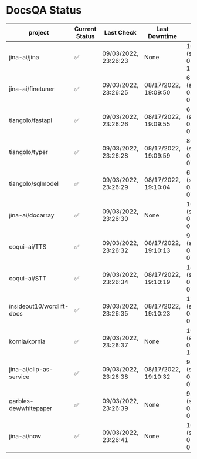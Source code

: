 # DocsQA Status

|         project         |Current Status|     Last Check     |   Last Downtime    |              % Uptime              |
|-------------------------|--------------|--------------------|--------------------|------------------------------------|
|jina-ai/jina             |✅            |09/03/2022, 23:26:23|None                |100.000 (since 08/29/2022, 11:24:14)|
|jina-ai/finetuner        |✅            |09/03/2022, 23:26:25|08/17/2022, 19:09:50|61.128 (since 08/15/2022, 07:09:42) |
|tiangolo/fastapi         |✅            |09/03/2022, 23:26:26|08/17/2022, 19:09:55|61.134 (since 08/15/2022, 07:09:42) |
|tiangolo/typer           |✅            |09/03/2022, 23:26:28|08/17/2022, 19:09:59|86.935 (since 08/15/2022, 07:09:42) |
|tiangolo/sqlmodel        |✅            |09/03/2022, 23:26:29|08/17/2022, 19:10:04|63.173 (since 08/15/2022, 07:09:42) |
|jina-ai/docarray         |✅            |09/03/2022, 23:26:30|None                |100.000 (since 08/24/2022, 01:39:12)|
|coqui-ai/TTS             |✅            |09/03/2022, 23:26:32|08/17/2022, 19:10:13|93.955 (since 08/15/2022, 07:09:42) |
|coqui-ai/STT             |✅            |09/03/2022, 23:26:34|08/17/2022, 19:10:19|142.450 (since 08/15/2022, 07:09:42)|
|insideout10/wordlift-docs|✅            |09/03/2022, 23:26:35|08/17/2022, 19:10:23|137.202 (since 08/15/2022, 07:09:42)|
|kornia/kornia            |✅            |09/03/2022, 23:26:37|None                |100.000 (since 08/30/2022, 13:49:49)|
|jina-ai/clip-as-service  |✅            |09/03/2022, 23:26:38|08/17/2022, 19:10:32|93.967 (since 08/15/2022, 07:09:42) |
|garbles-dev/whitepaper   |✅            |09/03/2022, 23:26:39|None                |93.821 (since 08/24/2022, 01:39:12) |
|jina-ai/now              |✅            |09/03/2022, 23:26:41|None                |100.000 (since 08/24/2022, 01:39:12)|
